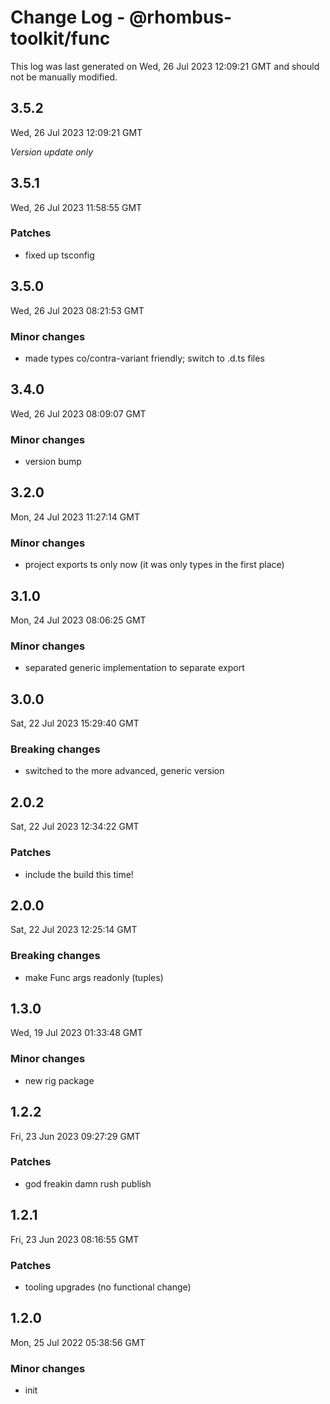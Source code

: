 # Change Log - @rhombus-toolkit/func

This log was last generated on Wed, 26 Jul 2023 12:09:21 GMT and should not be manually modified.

## 3.5.2
Wed, 26 Jul 2023 12:09:21 GMT

_Version update only_

## 3.5.1
Wed, 26 Jul 2023 11:58:55 GMT

### Patches

- fixed up tsconfig

## 3.5.0
Wed, 26 Jul 2023 08:21:53 GMT

### Minor changes

- made types co/contra-variant friendly; switch to .d.ts files

## 3.4.0
Wed, 26 Jul 2023 08:09:07 GMT

### Minor changes

- version bump

## 3.2.0
Mon, 24 Jul 2023 11:27:14 GMT

### Minor changes

- project exports ts only now (it was only types in the first place)

## 3.1.0
Mon, 24 Jul 2023 08:06:25 GMT

### Minor changes

- separated generic implementation to separate export

## 3.0.0
Sat, 22 Jul 2023 15:29:40 GMT

### Breaking changes

- switched to the more advanced, generic version

## 2.0.2
Sat, 22 Jul 2023 12:34:22 GMT

### Patches

- include the build this time!

## 2.0.0
Sat, 22 Jul 2023 12:25:14 GMT

### Breaking changes

- make Func args readonly (tuples)

## 1.3.0
Wed, 19 Jul 2023 01:33:48 GMT

### Minor changes

- new rig package

## 1.2.2
Fri, 23 Jun 2023 09:27:29 GMT

### Patches

- god freakin damn rush publish

## 1.2.1
Fri, 23 Jun 2023 08:16:55 GMT

### Patches

- tooling upgrades (no functional change)

## 1.2.0
Mon, 25 Jul 2022 05:38:56 GMT

### Minor changes

- init


